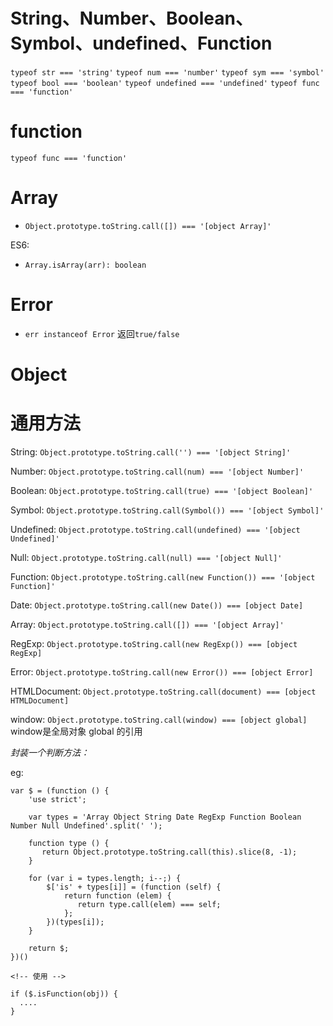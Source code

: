 

# String、Number、Boolean、Symbol、undefined、Function

`typeof str === 'string'`
`typeof num === 'number'`
`typeof sym === 'symbol'`
`typeof bool === 'boolean'`
`typeof undefined === 'undefined'`
`typeof func === 'function'`


# function

`typeof func === 'function'`

# Array

- `Object.prototype.toString.call([]) === '[object Array]'`

ES6:

- `Array.isArray(arr): boolean`

# Error

- `err instanceof Error` 返回`true/false`

# Object

# 通用方法

String: `Object.prototype.toString.call('') === '[object String]'`

Number: `Object.prototype.toString.call(num) === '[object Number]'`

Boolean: `Object.prototype.toString.call(true) === '[object Boolean]'`

Symbol: `Object.prototype.toString.call(Symbol()) === '[object Symbol]'`

Undefined: `Object.prototype.toString.call(undefined) === '[object Undefined]'`

Null: `Object.prototype.toString.call(null) === '[object Null]'`

Function: `Object.prototype.toString.call(new Function()) === '[object Function]'`

Date: `Object.prototype.toString.call(new Date()) === [object Date]`

Array: `Object.prototype.toString.call([]) === '[object Array]'`

RegExp: `Object.prototype.toString.call(new RegExp()) === [object RegExp]`

Error: `Object.prototype.toString.call(new Error()) === [object Error]`

HTMLDocument: `Object.prototype.toString.call(document) === [object HTMLDocument]`

window: `Object.prototype.toString.call(window) === [object global]` window是全局对象 global 的引用

*封装一个判断方法：*

eg:

```
var $ = (function () {
    'use strict';

    var types = 'Array Object String Date RegExp Function Boolean Number Null Undefined'.split(' ');

	function type () {
	   return Object.prototype.toString.call(this).slice(8, -1);
	}

	for (var i = types.length; i--;) {
	    $['is' + types[i]] = (function (self) {
	        return function (elem) {
	           return type.call(elem) === self;
	        };
	    })(types[i]);
	}

    return $;
})()

<!-- 使用 -->

if ($.isFunction(obj)) {
  ....
}

```